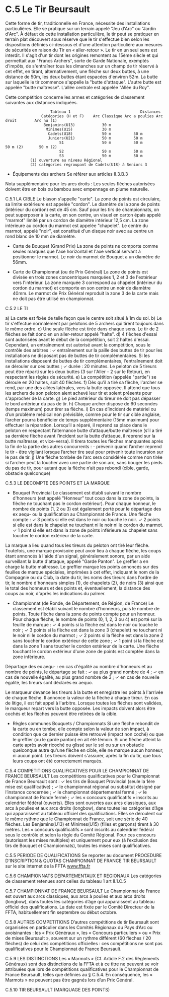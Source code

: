# C.5 Le Tir Beursault

Cette forme de tir, traditionnelle en France, nécessite des installations particulières. Elle se pratique sur un
terrain appelé "Jeu d'Arc" ou "Jardin d'Arc".
À défaut de cette installation particulière, le tir peut se pratiquer en terrain plat découvert sous réserve
que le tir s'effectue bien selon les dispositions définies ci-dessous et d'une attention particulière aux
mesures de sécurités en raison du Tir en « aller-retour ».
Le tir en un seul sens est interdit.
Il s'agit d'un tir dont les origines remontent au 15ème siècle et qui permettait aux "Francs Archers", sorte de
Garde Nationale, exemptés d'impôts, de s'entraîner tous les dimanches sur un champ de tir réservé à cet
effet, en tirant, alternativement, une flèche sur deux buttes, à une distance de 50m, les deux buttes étant
espacées d'environ 52m.
La butte sur laquelle le tir commence s'appelle la "butte d'attaque". L'autre butte est appelée "butte maîtresse".
L'allée centrale est appelée "Allée du Roy".

Cette compétition concerne les armes et catégories de classement suivantes aux distances indiquées.

                        Tableau 1                               Distances
                    Catégories (H et F)    Arc Classique Arc a poulies Arc droit        Arc nu (1)
                     Benjamins(U13)            30 m
                      Minimes(U15)             30 m
                       Cadets(U18)             50 m          50 m
                       Juniors(U21)            50 m          50 m
                            S1                 50 m          50 m        50 m (2)       50 m (2)
                            S2                 50 m          50 m
                            S3                 50 m          50 m
               (1) ouverture au niveau Régional
               (2) catégories regroupant de Cadets(U18) à Seniors 3

- Équipements des archers
  Se référer aux articles II.3.B.3

Nota supplémentaire pour les arcs droits : Les seules flèches autorisées doivent être en bois ou bambou
avec empennage en plume naturelle.

C.5.1 LA CIBLE
Le blason s'appelle "carte". La zone de points est circulaire, sa limite extérieure est appelée "cordon". Le
diamètre de la zone de points (intérieur du cordon) est de 45 cm.
Sauf pour les tirs de championnats, on peut superposer à la carte, en son centre, un visuel en carton épais
appelé "marmot" limité par un cordon de diamètre intérieur 12,5 cm. La zone intérieure au cordon du
marmot est appelée "chapelet". Le centre du marmot, appelé "noir", est constitué d'un disque noir avec au
centre un rond blanc de 10 mm de diamètre.

- Carte de Bouquet (Grand Prix)
  La zone de points ne comporte comme seules marques que l'axe horizontal et l'axe vertical servant à
  positionner le marmot.
  Le noir du marmot de Bouquet a un diamètre de 56mm.

- Carte de Championnat (ou de Prix Général)
  La zone de points est divisée en trois zones concentriques marquées 1, 2 et 3 de l'extérieur vers l'intérieur.
  La zone marquée 3 correspond au chapelet (intérieur du cordon du marmot) et comporte en son centre
  un noir de diamètre 40mm. Le marmot de Prix Général reproduit la zone 3 de la carte mais ne doit pas
  être utilisé en championnat.

C.5.2 LE TI

a) La carte est fixée de telle façon que le centre soit situé à 1m du sol.
b) Le tir s'effectue normalement par pelotons de 5 archers qui tirent toujours dans le même ordre.
c) Une seule flèche est tirée dans chaque sens. Le tir de 2 flèches se fait donc en un aller-retour appelé "halte".
d) 4 flèches d'essai sont autorisées avant le début de la compétition, soit 2 haltes d'essai.
Cependant, un entraînement est autorisé avant la compétition, sous le contrôle des arbitres :
✓ entraînement sur la paille des buttes de tir pour les installations ne disposant pas de buttes de tir
complémentaires. Si les installations disposent de buttes de tir complémentaires, l'entraînement
doit se dérouler sur ces buttes ;
✓ durée : 20 minutes. Le peloton de 5 tireurs peut être réparti sur les deux buttes (3 sur l'Aller –
2 sur le Retour), en respectant les règles de sécurité.
e) La compétition (appelée "partie") se déroule en 20 haltes, soit 40 flèches.
f) Dès qu'il a tiré sa flèche, l'archer se rend, par une des allées latérales, vers la butte opposée. Il attend
que tous les archers de son peloton aient achevé leur tir et soient présents pour s'approcher de la carte.
g) Le pied antérieur du tireur ne doit pas dépasser le bord antérieur du pas de tir.
h) Chaque archer dispose de 60 secondes (temps maximum) pour tirer sa flèche.
i) En cas d’incident de matériel ou d’un problème médical non prévisible, comme pour le tir sur cible
anglaise, l’archer pourra bénéficier de temps supplémentaire (15mn maximum) pour effectuer la
réparation. Lorsqu’il a réparé, il reprend sa place dans le peloton en respectant l’alternance butte
d’attaque/butte maîtresse (s’il a tiré sa dernière flèche avant l’incident sur la butte d’attaque, il reprend
sur la butte maîtresse, et vice-versa). Il tirera toutes les flèches manquantes après la fin de la partie des
autres concurrents : - prévenir quand l’archer reprend le tir - être vigilant lorsque l’archer tire seul pour prévenir toute incursion sur le pas de tir.
j) Une flèche tombée de l’arc sera considérée comme non tirée si l’archer peut la toucher avec une partie
de son arc, sans bouger les pieds du pas de tir, pour autant que la flèche n’ait pas rebondi (cible, garde,
obstacle quelconque)

C.5.3 LE DECOMPTE DES POINTS ET LA MARQUE

- Bouquet Provincial
  Le classement est établi suivant le nombre d'honneurs (est appelé "Honneur" tout coup dans la zone de
  points, la flèche ne touchant pas le cordon extérieur). Pour chaque honneur, le nombre de points (1, 2 ou 3) est également porté pour le départage des ex aequ- ou la qualification au Championnat de France.
  Une flèche compte :
  ✓ 3 points si elle est dans le noir ou touche le noir.
  ✓ 2 points si elle est dans le chapelet ne touchant ni le noir ni le cordon du marmot.
  ✓ 1 point si elle est dans la zone de points inférieure au chapelet sans toucher le cordon extérieur
  de la carte.

La marque a lieu quand tous les tireurs du peloton ont tiré leur flèche. Toutefois, une marque provisoire
peut avoir lieu à chaque flèche, les coups étant annoncés à l'aide d'un signal, généralement sonore, par un
aide surveillant la butte d'attaque, appelé "Garde Panton". Le greffier a en charge la butte maîtresse.
Le greffier marque les points annoncés sur des feuilles de marque spéciales, imprimées à cet effet,
indiquant le nom de la Compagnie ou du Club, la date du tir, les noms des tireurs dans l'ordre de tir, le
nombre d'honneurs simples (1), de chapelets (2), de noirs (3) ainsi que le total des honneurs et des points
et, éventuellement, la distance des coups au noir, d'après les indications du palmer.

- Championnat (de Ronde, de Département, de Région, de France)
  Le classement est établi suivant le nombre d'honneurs, puis le nombre de points.
  Toute flèche dans la zone de points compte pour un honneur.
  Pour chaque flèche, le nombre de points (0, 1, 2, 3 ou 4) est porté sur la feuille de marque :
  ✓ 4 points si la flèche est dans le noir ou touche le noir ;
  ✓ 3 points si la flèche est dans la zone 3 (chapelet) ne touchant ni le noir ni le cordon du marmot ;
  ✓ 2 points si la flèche est dans la zone 2 sans toucher le cordon extérieur de cette zone ;
  ✓ 1 point si la flèche est dans la zone 1 sans toucher le cordon extérieur de la carte.
  Une flèche touchant le cordon extérieur d'une zone de points est comptée dans la zone inférieure.

Départage des ex aequ- : en cas d'égalité au nombre d'honneurs et au nombre de points, le départage se
fait :
✓ au plus grand nombre de 4 ;
✓ en cas de nouvelle égalité, au plus grand nombre de 3 ;
✓ en cas de nouvelle égalité, les tireurs sont déclarés ex aequo.

Le marqueur devance les tireurs à la butte et enregistre les points à l'arrivée de chaque flèche. Il annonce
la valeur de la flèche à chaque tireur. En cas de litige, il est fait appel à l'arbitre. Lorsque toutes les flèches
sont validées, le marqueur repart vers la butte opposée. Les impacts doivent alors être cochés et les flèches
peuvent être retirées de la cible.

- Règles communes Bouquets / Championnats
  Si une flèche rebondit de la carte ou en tombe, elle compte selon la valeur de son impact, à condition que
  ce dernier puisse être retrouvé (impact non coché) ou que le greffier (ou le garde panton) en ait été témoin.
  Si une flèche atteint la carte après avoir ricoché ou glissé sur le sol ou sur un obstacle quelconque autre
  qu'une flèche en cible, elle ne marque aucun honneur, ni aucun point.
  Les tireurs doivent s'assurer, après la fin du tir, que tous leurs coups ont été correctement marqués.

C.5.4 COMPETITIONS QUALIFICATIVES POUR LE CHAMPIONNAT DE FRANCE BEURSAULT
Les compétitions qualificatives pour le Championnat de France Beursault sont :
✓ les tirs de Bouquet Provincial (seule la 1ère mise est qualificative) ;
✓ le championnat régional ou substitut désigné par l’instance concernée ;
✓ le championnat départemental fermé ;
✓ le championnat de Ronde fermé ;
✓ les « concours qualificatifs » inscrits au calendrier fédéral (ouverts).
Elles sont ouvertes aux arcs classiques, aux arcs à poulies et aux arcs droits (longbow), dans toutes les
catégories d’âge qui apparaissent au tableau officiel des qualifications.
Elles se déroulent sur le même rythme que le Championnat de France, soit une série de 40 flèches.
Les Benjamins(U13) et Minimes(U15) (filles et garçons) tirent à 30 mètres.
Les « concours qualificatifs » sont inscrits au calendrier fédéral sous le contrôle et selon la règle du Comité
Régional. Pour ces concours (autorisant les mises multiples) et uniquement pour eux (à l’exclusion des tirs
de Bouquet et Championnats), toutes les mises sont qualificatives.

C.5.5 PERIODE DE QUALIFICATIONS
Se reporter au document PROCEDURE D'INSCRIPTION & QUOTAS CHAMPIONNAT DE FRANCE TIR
BEURSAULT sur le site internet de la FFTA www.ffta.fr

C.5.6 CHAMPIONNATS DEPARTEMENTAUX ET REGIONAUX
Les catégories de classement retenues sont celles du tableau 1 art II.1.C.5

C.5.7 CHAMPIONNAT DE FRANCE BEURSAULT
Le Championnat de France est ouvert aux arcs classiques, aux arcs à poulies et aux arcs droits (longbow),
dans toutes les catégories d’âge qui apparaissent au tableau officiel des qualifications.
La date est fixée par le Comité Directeur de la FFTA, habituellement fin septembre ou début octobre.

C.5.8 AUTRES COMPETITIONS
D’autres compétitions de tir Beursault sont organisées en particulier dans les Comités Régionaux du Pays
d’Arc ou avoisinantes : les « Prix Généraux », les « Concours particuliers » ou « Prix de mises Beursault »,
souvent sur un rythme différent (60 flèches / 20 flèches) de celui des compétitions officielles : ces
compétitions ne sont pas qualificatives pour le Championnat de France Beursault.

C.5.9 LES DISTINCTIONS
Les « Marmots » (Cf. Article F.2 des Règlements Généraux) sont des distinctions de la FFTA et à ce titre ne
peuvent se voir attribuées que lors de compétitions qualificatives pour le Championnat de France Beursault,
telles que définies au § C.5.4. En conséquence, les « Marmots » ne peuvent pas être gagnés lors d’un
Prix Général.

C.5.10 TIR BEURSAULT (MARQUAGE DES POINTS)
